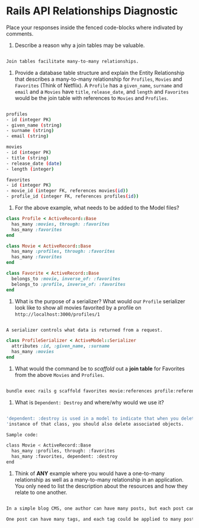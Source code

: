 # Rails API Relationships Diagnostic

Place your responses inside the fenced code-blocks where indivated by comments.

1.  Describe a reason why a join tables may be valuable.

```sh

Join tables facilitate many-to-many relationships. 

```

1.  Provide a database table structure and explain the Entity Relationship that
describes a many-to-many relationship for `Profiles`, `Movies` and `Favorites`
(Think of Netflix). A `Profile` has a `given_name`, `surname` and `email` and a
`Movies` have `title`, `release_date`, and `length` and `Favorites` would be the
join table with references to `Movies` and `Profiles`.

```sh

profiles
- id (integer PK)
- given_name (string)
- surname (string)
- email (string)

movies
- id (integer PK)
- title (string)
- release_date (date)
- length (integer)

favorites
- id (integer PK)
- movie_id (integer FK, references movies(id))
- profile_id (integer FK, references profiles(id))

```

1.  For the above example, what needs to be added to the Model files?

```rb
class Profile < ActiveRecord::Base
  has_many :movies, through: :favorites
  has_many :favorites
end
```

```rb
class Movie < ActiveRecord::Base
  has_many :profiles, through: :favorites
  has_many :favorites
end
```

```rb
class Favorite < ActiveRecord::Base
  belongs_to :movie, inverse_of: :favorites
  belongs_to :profile, inverse_of: :favorites
end
```

1.  What is the purpose of a serializer? What would our `Profile` serializer look
like to show all movies favorited by a profile on
`http://localhost:3000/profiles/1`

```sh

A serializer controls what data is returned from a request. 

```

```rb
class ProfileSerializer < ActiveModel::Serializer
  attributes :id, :given_name, :surname
  has_many :movies
end
```

1.  What would the command be to _scaffold_ out a **join table** for Favorites from
the above `Movies` and `Profiles`.

```sh

bundle exec rails g scaffold favorites movie:references profile:references 

```

1.  What is `Dependent: Destroy` and where/why would we use it?

```sh

'dependent: :destroy is used in a model to indicate that when you delete an
'instance of that class, you should also delete associated objects.

Sample code:

class Movie < ActiveRecord::Base
  has_many :profiles, through: :favorites
  has_many :favorites, dependent: :destroy
end

```

1.  Think of **ANY** example where you would have a one-to-many relationship as well
as a many-to-many relationship in an application. You only need to list the
description about the resources and how they relate to one another.

```sh

In a simple blog CMS, one author can have many posts, but each post can only have one author.

One post can have many tags, and each tag could be applied to many posts.

```
